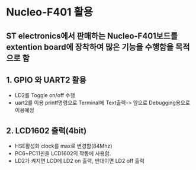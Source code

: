 # Nucleo-F401 활용
## ST electronics에서 판매하는 Nucleo-F401보드를 extention board에 장착하여 많은 기능을 수행함을 목적으로 함


## 1. GPIO 와 UART2 활용
- LD2를 Toggle on/off 수행
- uart2를 이용 printf명령으로 Terminal에 Text출력-> 앞으로 Debugging용으로 이용예정

## 2. LCD1602 출력(4bit)
- HSE활성화 clock를 max로 변경함(84Mhz)
- PC6~PC11핀을 LCD1602의 작동에 사용함.
- LD2가 켜지면 LCD에 LD2 on 출력, 반대이면 LD2 off 출력
